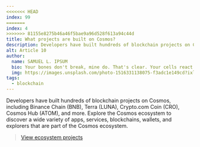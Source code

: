 ```yaml
---
<<<<<<< HEAD
index: 99
=======
index: 4
>>>>>>> 81155e8275b46a46f5bae9a96d528f613a94c44d
title: What projects are built on Cosmos?
description: Developers have built hundreds of blockchain projects on Cosmos, including Binance Chain (BNB), Terra (LUNA), Crypto.com Coin (CRO), Cosmos Hub (ATOM), and more.
alt: Article 10
author: 
  name: SAMUEL L. IPSUM
  bio: Your bones don't break, mine do. That's clear. Your cells react to bacteria and viruses differently than mine. You don't get sick, I do. That's also clear. But for some reason, you and I react the exact same way to water. We swallow it too fast, we choke. We get some in our lungs, we drown. However unreal it may seem, we are connected, you and I. We're on the same curve, just on opposite ends.
  img: https://images.unsplash.com/photo-1516331138075-f3adc1e149cd?ixlib=rb-1.2.1&ixid=MXwxMjA3fDB8MHxwaG90by1wYWdlfHx8fGVufDB8fHw%3D&auto=format&fit=crop&w=800&q=60
tags: 
  - blockchain
---
```


Developers have built hundreds of blockchain projects on Cosmos, including Binance Chain (BNB), Terra (LUNA), Crypto.com Coin (CRO), Cosmos Hub (ATOM), and more. Explore the Cosmos ecosystem to discover a wide variety of apps, services, blockchains, wallets, and explorers that are part of the Cosmos ecosystem.

> [View ecosystem projects](/ecosystem/apps)
